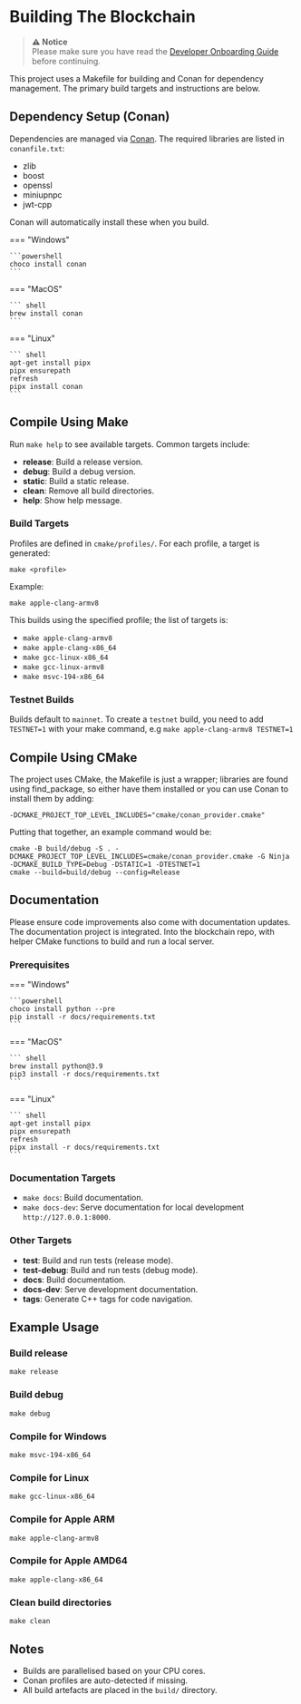 # Building The Blockchain

> **⚠️ Notice**  
> Please make sure you have read the [Developer Onboarding Guide](index.md) before continuing.

This project uses a Makefile for building and Conan for dependency management. The primary build targets and instructions are below.

## Dependency Setup (Conan)

Dependencies are managed via [Conan](https://conan.io/). The required libraries are listed in `conanfile.txt`:

- zlib
- boost
- openssl
- miniupnpc
- jwt-cpp

Conan will automatically install these when you build.



=== "Windows"

    ```powershell
    choco install conan 
    ```

=== "MacOS"

    ``` shell
    brew install conan
    ```

=== "Linux"

    ``` shell
    apt-get install pipx
    pipx ensurepath
    refresh
    pipx install conan
    ```



## Compile Using Make

Run `make help` to see available targets. Common targets include:

- **release**: Build a release version.
- **debug**: Build a debug version.
- **static**: Build a static release.
- **clean**: Remove all build directories.
- **help**: Show help message.

### Build Targets

Profiles are defined in `cmake/profiles/`. For each profile, a target is generated:
```
make <profile>
```
Example:
```
make apple-clang-armv8
```
This builds using the specified profile; the list of targets is:

- `make apple-clang-armv8`
- `make apple-clang-x86_64`
- `make gcc-linux-x86_64`
- `make gcc-linux-armv8`
- `make msvc-194-x86_64`

### Testnet Builds

Builds default to `mainnet`. To create a `testnet` build, you need to add `TESTNET=1` with your make command, e.g `make apple-clang-armv8 TESTNET=1`


## Compile Using CMake

The project uses CMake, the Makefile is just a wrapper; libraries are found using find_package, so either have them installed 
or you can use Conan to install them by adding: 

`-DCMAKE_PROJECT_TOP_LEVEL_INCLUDES="cmake/conan_provider.cmake"`

Putting that together, an example command would be:
```
cmake -B build/debug -S . -DCMAKE_PROJECT_TOP_LEVEL_INCLUDES=cmake/conan_provider.cmake -G Ninja -DCMAKE_BUILD_TYPE=Debug -DSTATIC=1 -DTESTNET=1
cmake --build=build/debug --config=Release
```

## Documentation

Please ensure code improvements also come with documentation updates. The documentation project is integrated.
Into the blockchain repo, with helper CMake functions to build and run a local server.

### Prerequisites


=== "Windows"

    ```powershell
    choco install python --pre 
    pip install -r docs/requirements.txt
    ```

=== "MacOS"

    ``` shell
    brew install python@3.9
    pip3 install -r docs/requirements.txt
    ```

=== "Linux"

    ``` shell
    apt-get install pipx
    pipx ensurepath
    refresh
    pipx install -r docs/requirements.txt
    ```


### Documentation Targets

- `make docs`: Build documentation.
- `make docs-dev`: Serve documentation for local development `http://127.0.0.1:8000`.

### Other Targets

- **test**: Build and run tests (release mode).
- **test-debug**: Build and run tests (debug mode).
- **docs**: Build documentation.
- **docs-dev**: Serve development documentation.
- **tags**: Generate C++ tags for code navigation.

## Example Usage

### Build release
```shell
make release
```

### Build debug
```shell
make debug
```

### Compile for Windows
```shell
make msvc-194-x86_64
```

### Compile for Linux
```shell
make gcc-linux-x86_64
```

### Compile for Apple ARM
```shell
make apple-clang-armv8
```

### Compile for Apple AMD64
```shell
make apple-clang-x86_64
```

### Clean build directories
```shell
make clean
```

## Notes

- Builds are parallelised based on your CPU cores.
- Conan profiles are auto-detected if missing.
- All build artefacts are placed in the `build/` directory.


